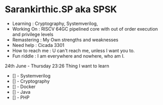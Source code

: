 # Sarankirthic.SP aka SPSK

- Learning        : Cryptography, Systemverilog, 
- Working On      : RISCV 64GC pipelined core with out of order execution and privilege levels
- Remastering     : My Own strengths and weaknesses 
- Need help       : Cicada 3301
- How to reach me : U can't reach me, unless I want you to.
- Fun riddle      : I am everywhere and nowhere, who am I.

24th June - Thursday 23:26
Thing I want to learn
- [] - Systemverilog
- [] - Cryptography
- [] - Docker
- [] - Java
- [] - PHP

